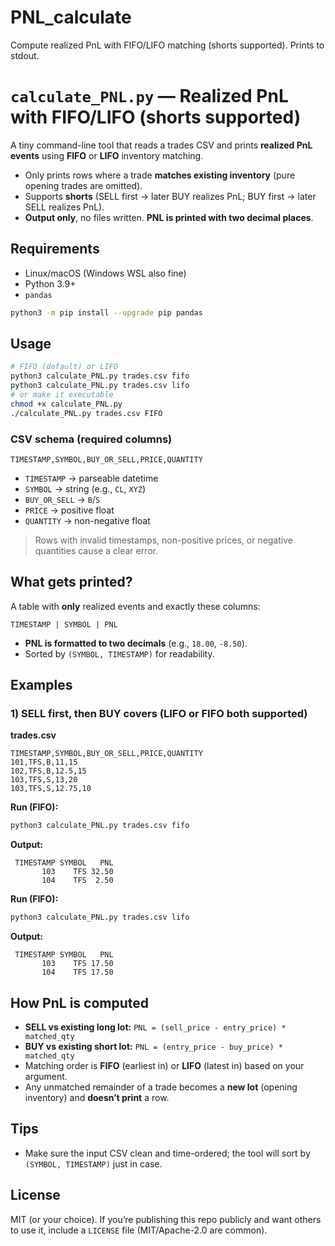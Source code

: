 # PNL_calculate
Compute realized PnL with FIFO/LIFO matching (shorts supported). Prints to stdout.
# `calculate_PNL.py` — Realized PnL with FIFO/LIFO (shorts supported)

A tiny command-line tool that reads a trades CSV and prints **realized PnL events** using **FIFO** or **LIFO** inventory matching.  
- Only prints rows where a trade **matches existing inventory** (pure opening trades are omitted).  
- Supports **shorts** (SELL first → later BUY realizes PnL; BUY first → later SELL realizes PnL).  
- **Output only**, no files written. **PNL is printed with two decimal places**.

## Requirements
- Linux/macOS (Windows WSL also fine)
- Python 3.9+
- `pandas`
```bash
python3 -m pip install --upgrade pip pandas
```

## Usage
```bash
# FIFO (default) or LIFO
python3 calculate_PNL.py trades.csv fifo
python3 calculate_PNL.py trades.csv lifo
# or make it executable
chmod +x calculate_PNL.py
./calculate_PNL.py trades.csv FIFO
```

### CSV schema (required columns)
`TIMESTAMP,SYMBOL,BUY_OR_SELL,PRICE,QUANTITY`

- `TIMESTAMP` → parseable datetime 
- `SYMBOL` → string (e.g., `CL`, `XYZ`)
- `BUY_OR_SELL` → `B`/`S`
- `PRICE` → positive float
- `QUANTITY` → non-negative float

> Rows with invalid timestamps, non-positive prices, or negative quantities cause a clear error.

## What gets printed?
A table with **only** realized events and exactly these columns:
```
TIMESTAMP | SYMBOL | PNL
```
- **PNL is formatted to two decimals** (e.g., `18.00`, `-8.50`).
- Sorted by `(SYMBOL, TIMESTAMP)` for readability.

## Examples

### 1) SELL first, then BUY covers (LIFO or FIFO both supported)
**trades.csv**
```csv
TIMESTAMP,SYMBOL,BUY_OR_SELL,PRICE,QUANTITY
101,TFS,B,11,15
102,TFS,B,12.5,15
103,TFS,S,13,20
103,TFS,S,12.75,10
```

**Run (FIFO):**
```bash
python3 calculate_PNL.py trades.csv fifo
```

**Output:**
```
 TIMESTAMP SYMBOL   PNL
       103    TFS 32.50
       104    TFS  2.50
```

**Run (FIFO):**
```bash
python3 calculate_PNL.py trades.csv lifo
```

**Output:**
```
 TIMESTAMP SYMBOL   PNL
       103    TFS 17.50
       104    TFS 17.50
```


## How PnL is computed
- **SELL vs existing long lot:** `PNL = (sell_price - entry_price) * matched_qty`
- **BUY vs existing short lot:** `PNL = (entry_price - buy_price) * matched_qty`
- Matching order is **FIFO** (earliest in) or **LIFO** (latest in) based on your argument.
- Any unmatched remainder of a trade becomes a **new lot** (opening inventory) and **doesn’t print** a row.


## Tips
- Make sure the input CSV clean and time-ordered; the tool will sort by `(SYMBOL, TIMESTAMP)` just in case.  


## License
MIT (or your choice). If you’re publishing this repo publicly and want others to use it, include a `LICENSE` file (MIT/Apache-2.0 are common).

